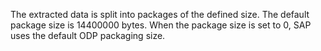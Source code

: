 
The extracted data is split into packages of the defined size. 
The default package size is 14400000 bytes.
When the package size is set to 0, SAP uses the default ODP packaging size.
